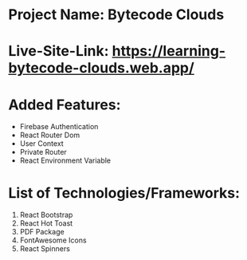 # Project Name: Bytecode Clouds

# Live-Site-Link: https://learning-bytecode-clouds.web.app/

# Added Features:

- Firebase Authentication
- React Router Dom
- User Context
- Private Router
- React Environment Variable

# List of Technologies/Frameworks:

1. React Bootstrap
2. React Hot Toast
3. PDF Package
4. FontAwesome Icons
5. React Spinners
